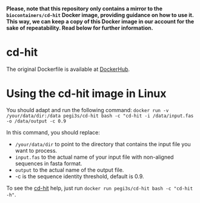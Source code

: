 #### Please, note that this repository only contains a mirror to the `biocontainers/cd-hit` Docker image, providing guidance on how to use it. This way, we can keep a copy of this Docker image in our account for the sake of repeatability. Read below for further information.

# cd-hit

The original Dockerfile is available at [DockerHub](https://hub.docker.com/r/biocontainers/cd-hit).

# Using the cd-hit image in Linux
You should adapt and run the following command:
`docker run -v /your/data/dir:/data pegi3s/cd-hit bash -c "cd-hit -i /data/input.fas -o /data/output -c 0.9`

In this command, you should replace:
- `/your/data/dir` to point to the directory that contains the input file you want to process.
- `input.fas` to the actual name of your input file with non-aligned sequences in fasta format.
- `output` to the actual name of the output file.
- -c is the sequence identity threshold, default is 0.9.


To see the [cd-hit](https://www.bioinformatics.org/cd-hit/) help, just run `docker run pegi3s/cd-hit bash -c "cd-hit -h"`.
